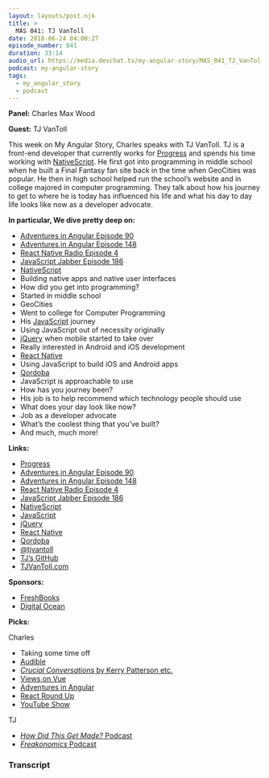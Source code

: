 ```yaml
---
layout: layouts/post.njk
title: >
  MAS 041: TJ VanToll
date: 2018-06-24 04:00:27
episode_number: 041
duration: 33:14
audio_url: https://media.devchat.tv/my-angular-story/MAS_041_TJ_VanTol.mp3
podcast: my-angular-story
tags:
  - my_angular_story
  - podcast
---
```


**Panel:** Charles Max Wood

**Guest:** TJ VanToll

This week on My Angular Story, Charles speaks with TJ VanToll. TJ is a front-end developer that currently works for [Progress](https://www.progress.com/) and spends his time working with [NativeScript](https://www.nativescript.org/). He first got into programming in middle school when he built a Final Fantasy fan site back in the time when GeoCities was popular. He then in high school helped run the school’s website and in college majored in computer programming. They talk about how his journey to get to where he is today has influenced his life and what his day to day life looks like now as a developer advocate.

**In particular, We dive pretty deep on:**

- [Adventures in Angular Episode 90](https://devchat.tv/adv-in-angular/090-aia-nativescript-part-2-with-tj-vantoll)
- [Adventures in Angular Episode 148](https://devchat.tv/adv-in-angular/aia-148-whats-new-nativescript-tj-vantoll)
- [React Native Radio Episode 4](https://devchat.tv/react-native-radio/04-nativescript-with-tj-vantoll)
- [JavaScript Jabber Episode 186](https://devchat.tv/js-jabber/186-jsj-nativescript-with-tj-vantoll-and-burke-holland)
- [NativeScript](https://www.nativescript.org/)
- Building native apps and native user interfaces
- How did you get into programming?
- Started in middle school
- GeoCities
- Went to college for Computer Programming
- His [JavaScript](https://www.javascript.com/) journey
- Using JavaScript out of necessity originally
- [jQuery](https://jquery.com/) when mobile started to take over
- Really interested in Android and iOS development
- [React Native](https://facebook.github.io/react-native/)
- Using JavaScript to build iOS and Android apps
- [Qordoba](https://qordoba.com/)
- JavaScript is approachable to use
- How has you journey been?
- His job is to help recommend which technology people should use
- What does your day look like now?
- Job as a developer advocate
- What’s the coolest thing that you’ve built?
- And much, much more!

**Links:**

- [Progress](https://www.progress.com/)
- [Adventures in Angular Episode 90](https://devchat.tv/adv-in-angular/090-aia-nativescript-part-2-with-tj-vantoll)
- [Adventures in Angular Episode 148](https://devchat.tv/adv-in-angular/aia-148-whats-new-nativescript-tj-vantoll)
- [React Native Radio Episode 4](https://devchat.tv/react-native-radio/04-nativescript-with-tj-vantoll)
- [JavaScript Jabber Episode 186](https://devchat.tv/js-jabber/186-jsj-nativescript-with-tj-vantoll-and-burke-holland)
- [NativeScript](https://www.nativescript.org/)
- [JavaScript](https://www.javascript.com/)
- [jQuery](https://jquery.com/)
- [React Native](https://facebook.github.io/react-native/)
- [Qordoba](https://qordoba.com/)
- [@tjvantoll](https://twitter.com/tjvantoll?ref_src=twsrc%255Egoogle%257Ctwcamp%255Eserp%257Ctwgr%255Eauthor)
- [TJ’s GitHub](https://github.com/tjvantoll)
- [TJVanToll.com](https://www.tjvantoll.com/)

**Sponsors:**

- [FreshBooks](https://www.freshbooks.com/invoice?ref=11731&utm_source=pbm&utm_medium=affiliate-program&utm_influencer=419364&utm_campaign=podcast-influencers)
- [Digital Ocean](https://www.digitalocean.com/)

**Picks:**

Charles

- Taking some time off
- [Audible](https://www.audible.com/)
- [_Crucial Conversations_ by Kerry Patterson etc.](https://www.amazon.com/Crucial-Conversations-Talking-Stakes-Second/dp/1469266822)
- [Views on Vue](https://devchat.tv/views-on-vue)
- [Adventures in Angular](https://devchat.tv/adv-in-angular)
- [React Round Up](https://devchat.tv/react-round-up)
- [YouTube Show](https://www.youtube.com/c/devchattv)

TJ

- [_How Did This Get Made?_ Podcast](https://www.earwolf.com/show/how-did-this-get-made/)
- [_Freakonomics_ Podcast](http://freakonomics.com/archive/)

### Transcript
